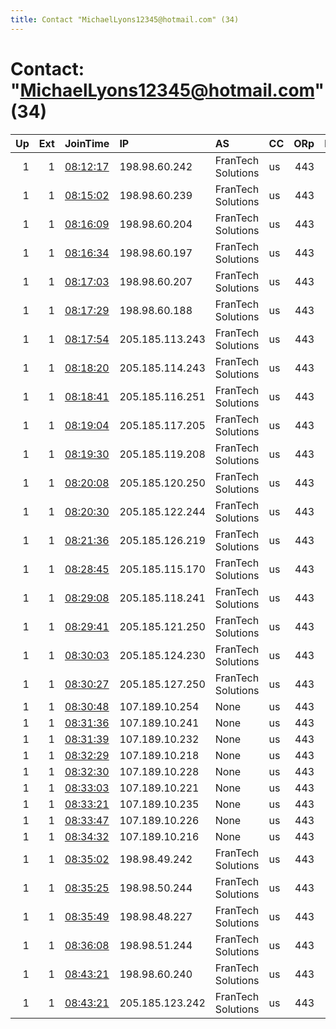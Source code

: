 ```yaml
---
title: Contact "MichaelLyons12345@hotmail.com" (34)
---
```


# Contact: "MichaelLyons12345@hotmail.com" (34)

|   Up |   Ext | JoinTime                                                                                            | IP              | AS                 | CC   |   ORp |   Dirp | OS    | Version   | Nickname   |   eFamMembers |
|-----:|------:|:----------------------------------------------------------------------------------------------------|:----------------|:-------------------|:-----|------:|-------:|:------|:----------|:-----------|--------------:|
|    1 |     1 | [08:12:17](https://metrics.torproject.org/rs.html#details/65905B579ABCFE48D38F390F165952F48204C348) | 198.98.60.242   | FranTech Solutions | us   |   443 |      0 | Linux | 0.4.2.7   | Unnamed    |            34 |
|    1 |     1 | [08:15:02](https://metrics.torproject.org/rs.html#details/C9AF29D4D76D95920A6B019185E64924EE95B17C) | 198.98.60.239   | FranTech Solutions | us   |   443 |      0 | Linux | 0.4.2.7   | Unnamed    |            34 |
|    1 |     1 | [08:16:09](https://metrics.torproject.org/rs.html#details/A8A1A6EF26D4C4AF458A2CFEDB1E4FA6EF7B284A) | 198.98.60.204   | FranTech Solutions | us   |   443 |      0 | Linux | 0.4.2.7   | Unnamed    |            34 |
|    1 |     1 | [08:16:34](https://metrics.torproject.org/rs.html#details/57714759461E3312CE3ACD8F72AD4FC6611ABDD5) | 198.98.60.197   | FranTech Solutions | us   |   443 |      0 | Linux | 0.4.2.7   | Unnamed    |            34 |
|    1 |     1 | [08:17:03](https://metrics.torproject.org/rs.html#details/A2FCF3B7C8DAEE1004B892E4BFAA007398C7ABEC) | 198.98.60.207   | FranTech Solutions | us   |   443 |      0 | Linux | 0.4.2.7   | Unnamed    |            34 |
|    1 |     1 | [08:17:29](https://metrics.torproject.org/rs.html#details/C037AC9E60648D312D8805FD1633609DBB6950C1) | 198.98.60.188   | FranTech Solutions | us   |   443 |      0 | Linux | 0.4.2.7   | Unnamed    |            34 |
|    1 |     1 | [08:17:54](https://metrics.torproject.org/rs.html#details/BC23F4037812A4EC01EA49C228FFA3E913B60E10) | 205.185.113.243 | FranTech Solutions | us   |   443 |      0 | Linux | 0.4.2.7   | Unnamed    |            34 |
|    1 |     1 | [08:18:20](https://metrics.torproject.org/rs.html#details/41920DBE62C7C6200AEFA4C9DE4C7053F56E5FA5) | 205.185.114.243 | FranTech Solutions | us   |   443 |      0 | Linux | 0.4.2.7   | Unnamed    |            34 |
|    1 |     1 | [08:18:41](https://metrics.torproject.org/rs.html#details/C3DD2030B67F9F99D6B7ACBD926F706D30D64694) | 205.185.116.251 | FranTech Solutions | us   |   443 |      0 | Linux | 0.4.2.7   | Unnamed    |            34 |
|    1 |     1 | [08:19:04](https://metrics.torproject.org/rs.html#details/25A7D73C4F5AC402BE7E7D313CECECF8963CF2A3) | 205.185.117.205 | FranTech Solutions | us   |   443 |      0 | Linux | 0.4.2.7   | Unnamed    |            34 |
|    1 |     1 | [08:19:30](https://metrics.torproject.org/rs.html#details/745A209DCD19441C1C244F8ED16F6B4328F1F7B2) | 205.185.119.208 | FranTech Solutions | us   |   443 |      0 | Linux | 0.4.2.7   | Unnamed    |            34 |
|    1 |     1 | [08:20:08](https://metrics.torproject.org/rs.html#details/3B7E5404DCEF357FDA33CA205479D4FE6A56CBA0) | 205.185.120.250 | FranTech Solutions | us   |   443 |      0 | Linux | 0.4.2.7   | Unnamed    |            34 |
|    1 |     1 | [08:20:30](https://metrics.torproject.org/rs.html#details/9CBB02DA81E569BBA18714382C5A3844AAEB618F) | 205.185.122.244 | FranTech Solutions | us   |   443 |      0 | Linux | 0.4.2.7   | Unnamed    |            34 |
|    1 |     1 | [08:21:36](https://metrics.torproject.org/rs.html#details/F49B7120558BD35F761EF9C4CAC7253EC548B8F7) | 205.185.126.219 | FranTech Solutions | us   |   443 |      0 | Linux | 0.4.2.7   | Unnamed    |            34 |
|    1 |     1 | [08:28:45](https://metrics.torproject.org/rs.html#details/9AD6071845A2E8FEC65BA20256D978237EA96072) | 205.185.115.170 | FranTech Solutions | us   |   443 |      0 | Linux | 0.4.2.7   | Unnamed    |            34 |
|    1 |     1 | [08:29:08](https://metrics.torproject.org/rs.html#details/012AA2D05CBE808AC8D235409BEEFB81B3828FA6) | 205.185.118.241 | FranTech Solutions | us   |   443 |      0 | Linux | 0.4.2.7   | Unnamed    |            34 |
|    1 |     1 | [08:29:41](https://metrics.torproject.org/rs.html#details/9CABADFA6A82C857F965FD657A53F524F13549D2) | 205.185.121.250 | FranTech Solutions | us   |   443 |      0 | Linux | 0.4.2.7   | Unnamed    |            34 |
|    1 |     1 | [08:30:03](https://metrics.torproject.org/rs.html#details/4EA6FA79770334491FFC8B801299AA5DBFB2B72E) | 205.185.124.230 | FranTech Solutions | us   |   443 |      0 | Linux | 0.4.2.7   | Unnamed    |            34 |
|    1 |     1 | [08:30:27](https://metrics.torproject.org/rs.html#details/50553D05B3E0CA650339E5816321E2259EC22359) | 205.185.127.250 | FranTech Solutions | us   |   443 |      0 | Linux | 0.4.2.7   | Unnamed    |            34 |
|    1 |     1 | [08:30:48](https://metrics.torproject.org/rs.html#details/B2880B3F14832575AF2754CAE025D8DBB35987E3) | 107.189.10.254  | None               | us   |   443 |      0 | Linux | 0.4.2.7   | Unnamed    |            34 |
|    1 |     1 | [08:31:36](https://metrics.torproject.org/rs.html#details/4B72C4E311C52D369A0A6FEF04E17AED35D24F3D) | 107.189.10.241  | None               | us   |   443 |      0 | Linux | 0.4.2.7   | Unnamed    |            34 |
|    1 |     1 | [08:31:39](https://metrics.torproject.org/rs.html#details/6450E64D6D6235F9F4885711EF469A560B7A7CFB) | 107.189.10.232  | None               | us   |   443 |      0 | Linux | 0.4.2.7   | Unnamed    |            34 |
|    1 |     1 | [08:32:29](https://metrics.torproject.org/rs.html#details/CCE62E0BB861CCEA7DBCF3D21DA8A00A4145FBA6) | 107.189.10.218  | None               | us   |   443 |      0 | Linux | 0.4.2.7   | Unnamed    |            34 |
|    1 |     1 | [08:32:30](https://metrics.torproject.org/rs.html#details/B2883E1F92DFE87435E4D4981BAD750867F49F8D) | 107.189.10.228  | None               | us   |   443 |      0 | Linux | 0.4.2.7   | Unnamed    |            34 |
|    1 |     1 | [08:33:03](https://metrics.torproject.org/rs.html#details/D15D0514B3A949DBC10EDFCD85632457345782EB) | 107.189.10.221  | None               | us   |   443 |      0 | Linux | 0.4.2.7   | Unnamed    |            34 |
|    1 |     1 | [08:33:21](https://metrics.torproject.org/rs.html#details/26DA2291A9A1C0D51E032320CF3B2C79273512EE) | 107.189.10.235  | None               | us   |   443 |      0 | Linux | 0.4.2.7   | Unnamed    |            34 |
|    1 |     1 | [08:33:47](https://metrics.torproject.org/rs.html#details/DA6E7D260C7CDE5AAC1CE1BA05692CDBF5247C8D) | 107.189.10.226  | None               | us   |   443 |      0 | Linux | 0.4.2.7   | Unnamed    |            34 |
|    1 |     1 | [08:34:32](https://metrics.torproject.org/rs.html#details/3AAC26AA8F0B37BD63C2FC73CA9A4B7814AC6DCA) | 107.189.10.216  | None               | us   |   443 |      0 | Linux | 0.4.2.7   | Unnamed    |            34 |
|    1 |     1 | [08:35:02](https://metrics.torproject.org/rs.html#details/F2735031A3B23FD78A9BBE25F6655B9D27734C58) | 198.98.49.242   | FranTech Solutions | us   |   443 |      0 | Linux | 0.4.2.7   | Unnamed    |            34 |
|    1 |     1 | [08:35:25](https://metrics.torproject.org/rs.html#details/326AA9C169C23E1AADD86AC762E8B0F148854B3F) | 198.98.50.244   | FranTech Solutions | us   |   443 |      0 | Linux | 0.4.2.7   | Unnamed    |            34 |
|    1 |     1 | [08:35:49](https://metrics.torproject.org/rs.html#details/0FC522BCBC881A4E95E9859A8DA52EFB7A9611C5) | 198.98.48.227   | FranTech Solutions | us   |   443 |      0 | Linux | 0.4.2.7   | Unnamed    |            34 |
|    1 |     1 | [08:36:08](https://metrics.torproject.org/rs.html#details/3896C75CA8FDF8175EF6C027ECC1C558D3EDDDB0) | 198.98.51.244   | FranTech Solutions | us   |   443 |      0 | Linux | 0.4.2.7   | Unnamed    |            34 |
|    1 |     1 | [08:43:21](https://metrics.torproject.org/rs.html#details/39665626F4479F0E2BB56645EF2EBB71B7686029) | 198.98.60.240   | FranTech Solutions | us   |   443 |      0 | Linux | 0.4.2.7   | Unnamed    |            34 |
|    1 |     1 | [08:43:21](https://metrics.torproject.org/rs.html#details/DA73744A340226BB67889A8A939F0ABABFB43F0A) | 205.185.123.242 | FranTech Solutions | us   |   443 |      0 | Linux | 0.4.2.7   | Unnamed    |            34 |
